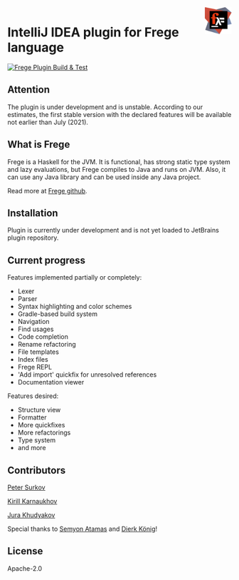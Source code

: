 <a href="https://github.com/IntelliJ-Frege/intellij-frege/">
    <img src="https://raw.githubusercontent.com/IntelliJ-Frege/intellij-frege/master/src/main/resources/icons/PluginLogo.png" alt="Plugin logo" title="Plugin logo" align="right" height="60" />
</a>

# IntelliJ IDEA plugin for Frege language
[![Frege Plugin Build & Test](https://github.com/IntelliJ-Frege/intellij-frege/actions/workflows/tests.yml/badge.svg)](https://github.com/IntelliJ-Frege/intellij-frege/actions/workflows/tests.yml)

## Attention
The plugin is under development and is unstable. According to our estimates, the first stable version with the declared features will be available not earlier than July (2021).

## What is Frege

Frege is a Haskell for the JVM. It is functional, has strong static type system and lazy evaluations, 
but Frege compiles to Java and runs on JVM. Also, it can use any Java library and can be used inside any Java project.

Read more at [Frege github](https://github.com/Frege/frege).

## Installation

Plugin is currently under development and is not yet loaded to JetBrains plugin repository.

## Current progress

Features implemented partially or completely:
- Lexer
- Parser 
- Syntax highlighting and color schemes
- Gradle-based build system
- Navigation
- Find usages
- Code completion
- Rename refactoring
- File templates
- Index files
- Frege REPL
- 'Add import' quickfix for unresolved references
- Documentation viewer

Features desired:
- Structure view
- Formatter
- More quickfixes
- More refactorings
- Type system
- and more


## Contributors

[Peter Surkov](https://github.com/psurkov/)

[Kirill Karnaukhov](https://github.com/kkarnauk)

[Jura Khudyakov](https://github.com/23jura23/)

Special thanks to [Semyon Atamas](https://github.com/satamas) and [Dierk König](https://github.com/Dierk)!

## License

Apache-2.0
